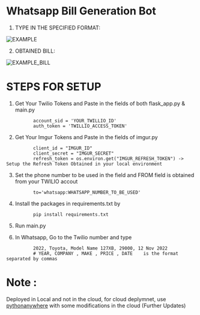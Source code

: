 # Whatsapp Bill Generation Bot

          
1. TYPE IN THE SPECIFIED FORMAT:
          
![EXAMPLE](https://user-images.githubusercontent.com/83175935/232184999-e901a54e-3e45-46c8-914b-f3d9b12676b9.jpeg)


          
2. OBTAINED BILL: 
          
![EXAMPLE_BILL](https://user-images.githubusercontent.com/83175935/232185004-cebbdb22-ea1a-49a4-8063-a1e8df0d4465.jpeg)


          

# STEPS FOR SETUP

          
1. Get Your Twilio Tokens and Paste in the fields of both flask_app.py & main.py

```
          account_sid = 'YOUR_TWILLIO_ID'
          auth_token = 'TWILLIO_ACCESS_TOKEN'
```

          
2. Get Your Imgur Tokens and Paste in the fields of imgur.py

```
          client_id = "IMGUR_ID"
          client_secret = "IMGUR_SECRET"
          refresh_token = os.environ.get("IMGUR_REFRESH_TOKEN") -> Setup the Refresh Token Obtained in your local environment
```
  
         
          
3. Set the phone number to be used in the field and FROM field is obtained from your TWILIO accout

```
          to='whatsapp:WHATSAPP_NUMBER_TO_BE_USED'
```


          
4. Install the packages in requirements.txt by

```
          pip install requirements.txt
```

          
          
5. Run main.py


          
6. In Whatsapp, Go to the Twilio number and type 

```
          2022, Toyota, Model Name 127XB, 29000, 12 Nov 2022   
          # YEAR, COMPANY , MAKE , PRICE , DATE    is the format separated by commas
```


# Note : 
Deployed in Local and not in the cloud, for cloud deplymnet, use [pythonanywhere](https://www.pythonanywhere.com/) with some modifications in the cloud (Further Updates)

